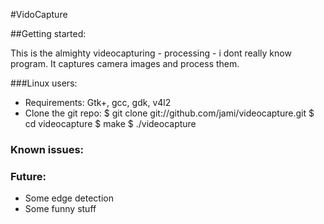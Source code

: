 #VidoCapture

##Getting started:

This is the almighty videocapturing - processing - i dont really know program.
It captures camera images and process them.  

###Linux users:

- Requirements: Gtk+, gcc, gdk, v4l2 
- Clone the git repo:
    $ git clone git://github.com/jami/videocapture.git
    $ cd videocapture
    $ make
    $ ./videocapture

### Known issues:

### Future:
- Some edge detection 
- Some funny stuff 






